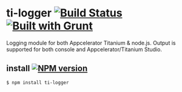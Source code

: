 # ti-logger [![Build Status](https://travis-ci.org/tonylukasavage/ti-logger.svg?branch=master)](https://travis-ci.org/tonylukasavage/ti-logger) [![Built with Grunt](https://cdn.gruntjs.com/builtwith.png)](http://gruntjs.com/)

Logging module for both Appcelerator Titanium & node.js. Output is supported for both console and Appcelerator/Titanium Studio.

## install [![NPM version](https://badge.fury.io/js/ti-logger.svg)](http://badge.fury.io/js/ti-logger)

```bash
$ npm install ti-logger
```